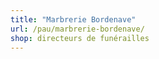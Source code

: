 ```yaml
---
title: "Marbrerie Bordenave"
url: /pau/marbrerie-bordenave/
shop: directeurs de funérailles
---
```

